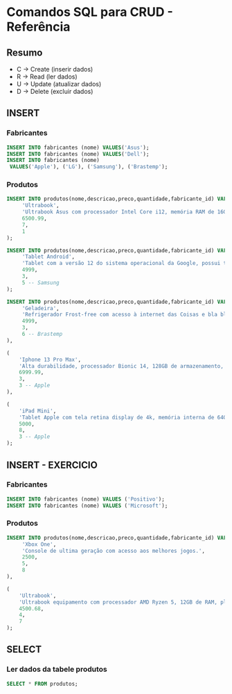 # Comandos SQL para CRUD - Referência

## Resumo

- C -> Create (inserir dados)
- R -> Read (ler dados)
- U -> Update (atualizar dados)
- D -> Delete (excluir dados)


## INSERT

### Fabricantes

``` sql
INSERT INTO fabricantes (nome) VALUES('Asus');
INSERT INTO fabricantes (nome) VALUES('Dell');
INSERT INTO fabricantes (nome)
 VALUES('Apple'), ('LG'), ('Samsung'), ('Brastemp');
```


### Produtos

``` SQL
INSERT INTO produtos(nome,descricao,preco,quantidade,fabricante_id) VALUES (
     'Ultrabook',
     'Ultrabook Asus com processador Intel Core i12, memória RAM de 16GB e Windows 11',
     6500.99,
     7,
     1
);
```


``` SQL
INSERT INTO produtos(nome,descricao,preco,quantidade,fabricante_id) VALUES (
     'Tablet Android',
     'Tablet com a versão 12 do sistema operacional da Google, possui tela de 10 polegadas e armazenamento de 64 GB',
     4999,
     3,
     5 -- Samsung
);

``` 

``` SQL
INSERT INTO produtos(nome,descricao,preco,quantidade,fabricante_id) VALUES (
     'Geladeira',
     'Refrigerador Frost-free com acesso à internet das Coisas e bla bla bla',
     4999,
     3,
     6 -- Brastemp
),

(
    'Iphone 13 Pro Max',
    'Alta durabilidade, processador Bionic 14, 128GB de armazenamento, 6 de RAM e caro pra caramba',
    6999.99,
    3,
    3 -- Apple
),

(
    'iPad Mini',
    'Tablet Apple com tela retina display de 4k, memória interna de 64GB, acesso ao Icloud.',
    5000,
    8,
    3 -- Apple
);
```




## INSERT - EXERCICIO

### Fabricantes
``` SQL
INSERT INTO fabricantes (nome) VALUES ('Positivo');
INSERT INTO fabricantes (nome) VALUES ('Microsoft');
```


### Produtos

``` SQL
INSERT INTO produtos(nome,descricao,preco,quantidade,fabricante_id) VALUES (
     'Xbox One',
     'Console de ultima geração com acesso aos melhores jogos.',
     2500,
     5,
     8
),

(
    'Ultrabook',
    'Ultrabook equipamento com processador AMD Ryzen 5, 12GB de RAM, placa de vídeo RTX.',
    4500.68,
    4,
    7
);
```

## SELECT

### Ler dados da tabele produtos

``` SQL
SELECT * FROM produtos;
```


